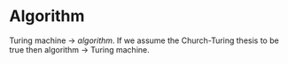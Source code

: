 # Algorithm

Turing machine $\rightarrow$ _algorithm_. If we assume the Church-Turing thesis to be true then algorithm $\rightarrow$ Turing machine.
